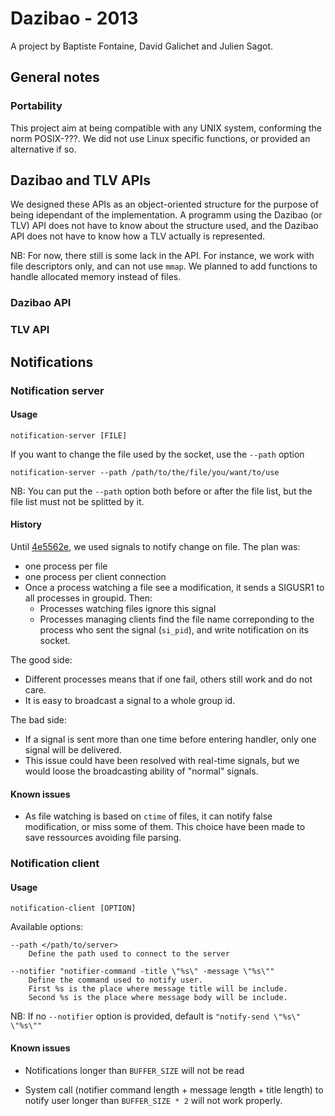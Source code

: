 # Dazibao - 2013

A project by Baptiste Fontaine, David Galichet and Julien Sagot.

## General notes

### Portability

This project aim at being compatible with any UNIX system, conforming the norm POSIX-???. We did not use Linux specific functions, or provided an alternative if so.

## Dazibao and TLV APIs

We designed these APIs as an object-oriented structure for the purpose of being idependant of the implementation. A programm using the Dazibao (or TLV) API does not have to know about the structure used, and the Dazibao API does not have to know how a TLV actually is represented.

NB: For now, there still is some lack in the API. For instance, we work with file descriptors only, and can not use `mmap`. We planned to add functions to handle allocated memory instead of files.

### Dazibao API

### TLV API

## Notifications

### Notification server

#### Usage
```
notification-server [FILE]
```
If you want to change the file used by the socket, use the `--path` option
```
notification-server --path /path/to/the/file/you/want/to/use
```
NB: You can put the `--path` option both before or after the file list, but the file list must not be splitted by it.

#### History

Until [4e5562e](4e5562e28d15ed8013407136ed62125a16d6686d), we used signals to notify change on file. The plan was:
* one process per file
* one process per client connection
* Once a process watching a file see a modification, it sends a SIGUSR1 to all processes in groupid. Then:
  * Processes watching files ignore this signal
  * Processes managing clients find the file name correponding to the process who sent the signal (`si_pid`), and write notification on its socket.

The good side:
* Different processes means that if one fail, others still work and do not care.
* It is easy to broadcast a signal to a whole group id.

The bad side:
* If a signal is sent more than one time before entering handler, only one signal will be delivered.
* This issue could have been resolved with real-time signals, but we would loose the broadcasting ability of "normal" signals.

#### Known issues
* As file watching is based on `ctime` of files, it can notify false modification, or miss some of them.
  This choice have been made to save ressources avoiding file parsing.

### Notification client

#### Usage
```
notification-client [OPTION]
```
Available options:
```
--path </path/to/server>
    Define the path used to connect to the server

--notifier "notifier-command -title \"%s\" -message \"%s\""
    Define the command used to notify user.
    First %s is the place where message title will be include.
    Second %s is the place where message body will be include.
```
NB: If no `--notifier` option is provided, default is `"notify-send \"%s\" \"%s\""`

#### Known issues

* Notifications longer than `BUFFER_SIZE` will not be read

* System call (notifier command length + message length + title length) to notify user longer than `BUFFER_SIZE * 2` will not work properly.
